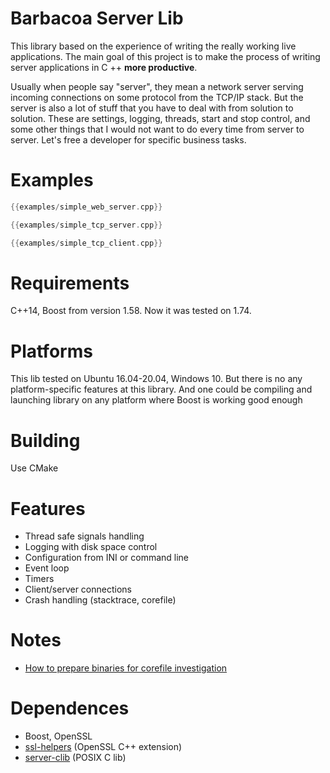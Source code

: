 # Barbacoa Server Lib

This library based on the experience of writing the really working live applications. 
The main goal of this project is to make the process of writing server applications in C ++ **more productive**.

Usually when people say "server", they mean a network server serving incoming connections on some protocol from the TCP/IP stack. 
But the server is also a lot of stuff that you have to deal with from solution to solution. 
These are settings, logging, threads, start and stop control, and some other things that I would not want to do every time from server to server. 
Let's free a developer for specific business tasks.

# Examples

```cpp
{{examples/simple_web_server.cpp}}
```

```cpp
{{examples/simple_tcp_server.cpp}}
```

```cpp
{{examples/simple_tcp_client.cpp}}
```

# Requirements

C++14, Boost from version 1.58. 
Now it was tested on 1.74.

# Platforms

This lib tested on Ubuntu 16.04-20.04, Windows 10. But there is no any platform-specific features at this library. And one could be compiling and launching library on any platform where Boost is working good enough

# Building

Use CMake

# Features

* Thread safe signals handling
* Logging with disk space control
* Configuration from INI or command line
* Event loop
* Timers
* Client/server connections
* Crash handling (stacktrace, corefile)

# Notes

* [How to prepare binaries for corefile investigation](docs.md/how_to_prepare_binaries_for_corefile_investigation.md)

# Dependences

* Boost, OpenSSL
* [ssl-helpers](https://github.com/romualdo-bar/barbacoa-ssl-helpers.git) (OpenSSL C++ extension)
* [server-clib](https://github.com/romualdo-bar/barbacoa-server-clib.git) (POSIX C lib)




